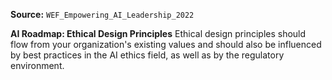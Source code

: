 **Source:** `WEF_Empowering_AI_Leadership_2022`

**AI Roadmap: Ethical Design Principles**
Ethical design principles should flow from your organization's existing values and should also be influenced by best practices in the AI ethics field, as well as by the regulatory environment.
